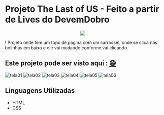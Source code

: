 # Projeto The Last of US - Feito a partir de Lives do DevemDobro

<p align="center">
<img src="http://img.shields.io/static/v1?label=STATUS&message=%20CONCLUIDO&color=GREEN&style=for-the-badge"/>
</p>!
Projeto onde tem um topo de pagina com um carrossel, onde se clica nas bolinhas em baixo e ele vai mudando conforme vai clicando.

## Este projeto pode ser visto aqui : [:smile:](https://danny-s07.github.io/projetothelastofus/)

![tela01](https://user-images.githubusercontent.com/97040972/224547430-65b55d6a-cada-4809-a171-95a577a31180.JPG)
![tela02](https://user-images.githubusercontent.com/97040972/224547424-d9e20c39-ed1d-4743-b38b-c9aa8b23cfec.JPG)
![tela03](https://user-images.githubusercontent.com/97040972/224547425-30b36128-10dc-45ba-901e-f857387ea602.JPG)
![tela04](https://user-images.githubusercontent.com/97040972/224547426-7442c55d-5c1c-49df-a745-5894beba8a8e.JPG)
![tela05](https://user-images.githubusercontent.com/97040972/224547427-fbbdacdb-0d0c-4246-99b6-b17a91cc5009.JPG)
![tela06](https://user-images.githubusercontent.com/97040972/224547428-8fc3ab06-ea89-4710-aac0-a5b586f7df6e.JPG)


## Linguagens Utilizadas
- HTML
- CSS
